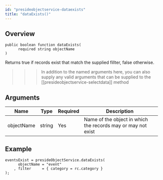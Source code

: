 ```yaml
---
id: "presideobjectservice-dataexists"
title: "dataExists()"
---
```



## Overview




```luceescript
public boolean function dataExists(
      required string objectName
)
```

Returns true if records exist that match the supplied fillter, false otherwise.


>>> In addition to the named arguments here, you can also supply any valid arguments
that can be supplied to the [[presideobjectservice-selectdata]] method


## Arguments


<div class="table-responsive"><table class="table"><thead><tr><th>Name</th><th>Type</th><th>Required</th><th>Description</th></tr></thead><tbody><tr><td>objectName</td><td>string</td><td>Yes</td><td>Name of the object in which the records may or may not exist</td></tr></tbody></table></div>


## Example


```luceescript
eventsExist = presideObjectService.dataExists(
      objectName = "event"
    , filter     = { category = rc.category }
);
```